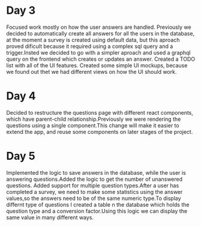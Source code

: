 
# Day 3

Focused work mostly on how the user answers are handled.
Previously we decided to automatically create all answers for all the users in the database,
at the moment a survey is created using default data, but this aproach proved dificult
because it required using a complex sql query and a trigger.Insted we decided to go with
a simpler aproach and used a graphql query on the frontend which creates or updates an answer.
Created a TODO list with all of the UI features.
Created some simple UI mockups, because we found out thet we had different views on how the UI should work.

# Day 4

Decided to restructure the questions page with different react components,
which have parent-child relationship.Previously we were rendering the questions
using a single component.This change will make it easier to extend the app,
and reuse some components on later stages of the project.

# Day 5

Implemented the logic to save answers in the database, while the user is 
answering questions.Added the logic to get the number of unanswered questions.
Added support for multiple question types.After a user has completed a survey,
we need to make some statistics using the answer values,so the answers need to be of 
the same numeric type.To display differnt type of questions I created a table n the database
which holds the question type and a conversion factor.Using this logic we can display the same
value in many different ways.





